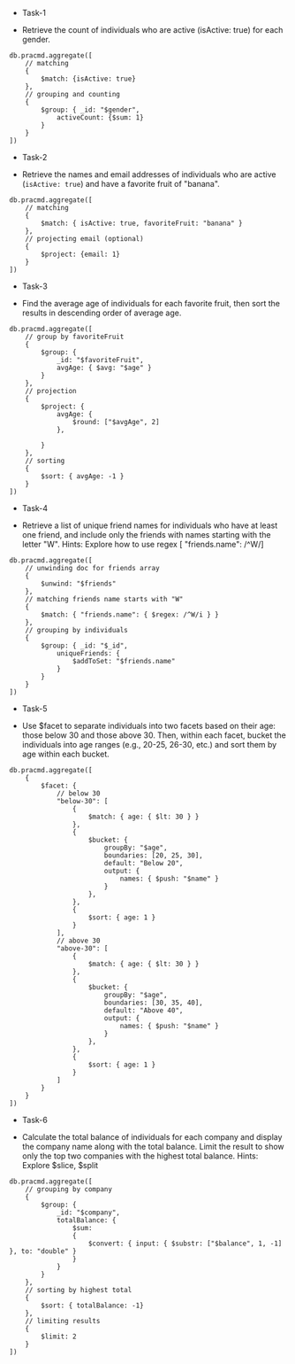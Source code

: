 * Task-1
- Retrieve the count of individuals who are active (isActive: true) for each
 gender.
```
db.pracmd.aggregate([
    // matching
    {
        $match: {isActive: true}
    },
    // grouping and counting
    {
        $group: { _id: "$gender",
            activeCount: {$sum: 1}
        }
    }
])
```

* Task-2
- Retrieve the names and email addresses of individuals who are active
 (`isActive: true`) and have a favorite fruit of "banana".
```
db.pracmd.aggregate([
    // matching
    {
        $match: { isActive: true, favoriteFruit: "banana" }
    },
    // projecting email (optional)
    {
        $project: {email: 1}
    }
])
```

* Task-3
- Find the average age of individuals for each favorite fruit, then sort the
 results in descending order of average age.
```
db.pracmd.aggregate([
    // group by favoriteFruit
    {
        $group: {
            _id: "$favoriteFruit",
            avgAge: { $avg: "$age" }
        }
    },
    // projection 
    {
        $project: {
            avgAge: {
                $round: ["$avgAge", 2]
            },
            
        }
    },
    // sorting
    {
        $sort: { avgAge: -1 }
    }
])
```

* Task-4
- Retrieve a list of unique friend names for individuals who have at least
 one friend, and include only the friends with names starting with the
 letter "W".
  Hints: Explore how to use regex [ "friends.name": /^W/]
```
db.pracmd.aggregate([
    // unwinding doc for friends array 
    {
        $unwind: "$friends"
    },
    // matching friends name starts with "W"
    {
        $match: { "friends.name": { $regex: /^W/i } }
    },
    // grouping by individuals
    {
        $group: { _id: "$_id",
            uniqueFriends: {
                $addToSet: "$friends.name"
            }
        }
    }
])
```

* Task-5
- Use $facet to separate individuals into two facets based on their age:
 those below 30 and those above 30. Then, within each facet, bucket the
 individuals into age ranges (e.g., 20-25, 26-30, etc.) and sort them by
 age within each bucket.
```
db.pracmd.aggregate([
    {
        $facet: {
            // below 30
            "below-30": [
                {
                    $match: { age: { $lt: 30 } }
                },
                {
                    $bucket: {
                        groupBy: "$age",
                        boundaries: [20, 25, 30],
                        default: "Below 20",
                        output: {
                            names: { $push: "$name" }
                        }
                    },
                },
                {
                    $sort: { age: 1 }
                }
            ],
            // above 30
            "above-30": [
                {
                    $match: { age: { $lt: 30 } }
                },
                {
                    $bucket: {
                        groupBy: "$age",
                        boundaries: [30, 35, 40],
                        default: "Above 40",
                        output: {
                            names: { $push: "$name" }
                        }
                    },
                },
                {
                    $sort: { age: 1 }
                }
            ]
        }
    }
])
```

* Task-6
- Calculate the total balance of individuals for each company and display
 the company name along with the total balance. Limit the result to show
 only the top two companies with the highest total balance.
 Hints: Explore $slice, $split
```
db.pracmd.aggregate([
    // grouping by company
    {
        $group: {
            _id: "$company",
            totalBalance: {
                $sum:
                {
                    $convert: { input: { $substr: ["$balance", 1, -1] }, to: "double" }
                }
            }
        }
    },
    // sorting by highest total
    {
        $sort: { totalBalance: -1}
    },
    // limiting results
    {
        $limit: 2
    }
])
```
